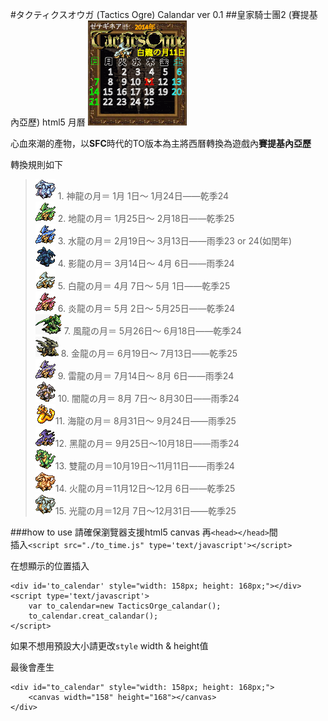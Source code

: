 #タクティクスオウガ (Tactics Ogre) Calandar ver 0.1
##皇家騎士團2 (賽提基內亞歷) html5 月曆
![範例](./Example.png)

心血來潮的產物，以**SFC**時代的TO版本為主將西曆轉換為遊戲內**賽提基內亞歷**

轉換規則如下
> ![神龍の月](./IMG/0.gif) 1.	神龍の月＝ 1月 1日～ 1月24日——乾季24  
  ![地龍の月](./IMG/1.gif) 2.	地龍の月＝ 1月25日～ 2月18日——乾季25  
  ![水龍の月](./IMG/2.gif) 3.	水龍の月＝ 2月19日～ 3月13日——雨季23 or 24(如閏年)  
  ![影龍の月](./IMG/3.gif) 4.	影龍の月＝ 3月14日～ 4月 6日——雨季24  
  ![白龍の月](./IMG/4.gif) 5.	白龍の月＝ 4月 7日～ 5月 1日——乾季25  
  ![炎龍の月](./IMG/5.gif) 6.	炎龍の月＝ 5月 2日～ 5月25日——乾季24  
  ![風龍の月](./IMG/6.gif) 7.	風龍の月＝ 5月26日～ 6月18日——乾季24  
  ![金龍の月](./IMG/7.gif) 8.	金龍の月＝ 6月19日～ 7月13日——乾季25  
  ![雷龍の月](./IMG/8.gif) 9.	雷龍の月＝ 7月14日～ 8月 6日——雨季24  
  ![闇龍の月](./IMG/9.gif) 10.	闇龍の月＝ 8月 7日～ 8月30日——雨季24  
  ![海龍の月](./IMG/10.gif)11.	海龍の月＝ 8月31日～ 9月24日——雨季25  
  ![黑龍の月](./IMG/11.gif)12.	黑龍の月＝ 9月25日～10月18日——雨季24  
  ![雙龍の月](./IMG/12.gif)13.	雙龍の月＝10月19日～11月11日——雨季24  
  ![火龍の月](./IMG/13.gif)14.	火龍の月＝11月12日～12月 6日——乾季25  
  ![光龍の月](./IMG/14.gif)15.	光龍の月＝12月 7日～12月31日——乾季25  

###how to use
請確保瀏覽器支援html5 canvas
再`<head></head>`間  
插入`<script src="./to_time.js" type='text/javascript'></script>`

在想顯示的位置插入  
```
<div id='to_calendar' style="width: 158px; height: 168px;"></div>
<script type='text/javascript'>
    var to_calendar=new TacticsOrge_calandar();
    to_calendar.creat_calandar();
</script>
```
如果不想用預設大小請更改`style` width & height值  

最後會產生  
```
<div id="to_calendar" style="width: 158px; height: 168px;">
	<canvas width="158" height="168"></canvas>
</div>
```